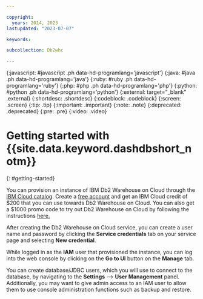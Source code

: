 ```yaml
---

copyright:
  years: 2014, 2023
lastupdated: "2023-07-07"

keywords:

subcollection: Db2whc

---
```


<!-- Attribute definitions --> 
{:javascript: #javascript .ph data-hd-programlang='javascript'}
{:java: #java .ph data-hd-programlang='java'}
{:ruby: #ruby .ph data-hd-programlang='ruby'}
{:php: #php .ph data-hd-programlang='php'}
{:python: #python .ph data-hd-programlang='python'}
{:external: target="_blank" .external}
{:shortdesc: .shortdesc}
{:codeblock: .codeblock}
{:screen: .screen}
{:tip: .tip}
{:important: .important}
{:note: .note}
{:deprecated: .deprecated}
{:pre: .pre}
{:video: .video}

# Getting started with {{site.data.keyword.dashdbshort_notm}}
{: #getting-started}

You can provision an instance of IBM Db2 Warehouse on Cloud through the [IBM Cloud catalog](https://cloud.ibm.com/catalog/db2-warehouse). Create a [free account](https://cloud.ibm.com/registration?target=%2Fcatalog%2Fservices%2Fdb2-warehouse) and get an IBM Cloud credit of $200 that you can use towards Db2 Warehouse on Cloud. You can also get a $1000 promo code to try out Db2 Warehouse on Cloud by following the instructions [here.](https://cloud.ibm.com/registration/premium1?target=/catalog/services/db2-warehouse&cm_mmca1=000030YW&cm_mmca2=DAFWW&S_PKG=ov34433&uucid=0040c3e10b80999b&cm_sp=cloud-product---onpagenav-ibmcloudplatform_db2-warehouse-on-cloud---bm_nsl_customize_leadspace)

After creating the Db2 Warehouse on Cloud service, you can create a user name and password by clicking the **Service credentials** tab on your service page and selecting **New credential**.

While logged in as the **IAM** user that provisioned the instance, you can log into the web console by clicking on the **Go to UI** button on the **Manage** tab. 

You can create database/JDBC users, which you will use to connect to the database, by navigating to the **Settings** --> **User Management** panel. Additionally, you may want to give admin access to an IAM user to allow them to use console administration functions such as backup and restore.

<!--Watch this video to see an introduction to the {{site.data.keyword.dashdblong}} service.

![Introduction to IBM Db2 Warehouse on Cloud](https://www.youtube.com/embed/YjevHqLdl7Y?rel=0){: video output="iframe" data-script="none" id="youtubeplayer1" frameborder="0" webkitallowfullscreen mozallowfullscreen allowfullscreen}-->

<!-- <iframe class="embed-responsive-item" id="youtubeplayer1" title="Introduction to IBM Db2 Warehouse on Cloud" type="text/html" width="640" height="390" src="//www.youtube.com/embed/YjevHqLdl7Y?rel=0" frameborder="0" webkitallowfullscreen mozallowfullscreen allowfullscreen> </iframe> -->


<!--
The {{site.data.keyword.dashdblong}} managed service is an SQL database that is provisioned for you in the cloud. You can use the Db2 warehouse just as you would use any database software, but without the overhead and expense of hardware setup or software installation and maintenance. 
{: shortdesc}
-->
<!-- New tutorial submitted by Olaf Depper of DTE on 5-May-2019. -->
<!--
To get started on provisioning and working with {{site.data.keyword.dashdbshort_notm}}, go through the following 2-part tutorial:
- [Getting started tutorial: Part 1](https://www.ibm.com/cloud/garage/dte/tutorial/ibm-db2-warehouse-cloud-getting-started-part-1){:external}.
- [Getting started tutorial: Part 2](https://www.ibm.com/cloud/garage/dte/tutorial/ibm-db2-warehouse-cloud-getting-started-part-2){:external}.
-->

<!--
## Video: Introducing Db2 Warehouse on Cloud
{: #intro_vid}

Watch this video to see an introduction to {{site.data.keyword.dashdbshort_notm}}.

<iframe class="embed-responsive-item" id="youtubeplayer1" title="Introduction to {{site.data.keyword.dashdbshort_notm}}" type="text/html" width="640" height="390" src="//www.youtube.com/embed/0NO9OTFWzKs?rel=0" frameborder="0" webkitallowfullscreen mozallowfullscreen allowfullscreen> </iframe>

## Video: Introducing the Flex Performance plan
{: #intro_vid_flex}

Watch this video to see an introduction to the {{site.data.keyword.dashdbshort_notm}} Flex Performance plan.

<iframe class="embed-responsive-item" id="youtubeplayer2" title="Creating a connection from Cognos Analytics" type="text/html" width="640" height="390" src="//www.youtube.com/embed/59PKSnzNQAg?rel=0" frameborder="0" webkitallowfullscreen mozallowfullscreen allowfullscreen> </iframe>

## Video: Connecting an analytics application
{: #cognos_vid}

Watch this video to see how to create a connection from Cognos Analytics.

<iframe class="embed-responsive-item" id="youtubeplayer3" title="Creating a connection from Cognos Analytics" type="text/html" width="640" height="390" src="//www.youtube.com/embed/TRUEPVHGi0s?rel=0" frameborder="0" webkitallowfullscreen mozallowfullscreen allowfullscreen> </iframe>
-->

